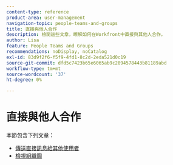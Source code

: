 ```yaml
---
content-type: reference
product-area: user-management
navigation-topic: people-teams-and-groups
title: 直接與他人合作
description: 檢閱這些文章，瞭解如何在Workfront中直接與其他人合作。
author: Lisa
feature: People Teams and Groups
recommendations: noDisplay, noCatalog
exl-id: 83d9f2f6-f5f9-4fd1-8c2d-2eda521d0c19
source-git-commit: dfd5c7423b65e6065ab9c2094578443b81189abd
workflow-type: tm+mt
source-wordcount: '37'
ht-degree: 0%

---
```


# 直接與他人合作

本節包含下列文章：

* [傳送直接訊息給其他使用者](/help/quicksilver/people-teams-and-groups/work-directly-with-others/send-direct-messages-to-other-users.md)
* [檢視組織圖](../../people-teams-and-groups/work-directly-with-others/view-the-org-chart.md)
